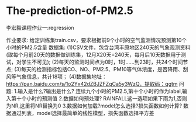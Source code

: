 # The-prediction-of-PM2.5
李宏毅课程作业一:regression

作业要求:
    给定训练集train.csv，要求根据前9个小时的空气监测情况预测第10个小时的PM2.5含量
数据集:
    (1)CSV文件，包含台湾丰原地区240天的气象观测资料(取每个月前20天的数据做训练集，12月X20天=240天，每月后10天数据用于测试，对学生不可见);
    (2)每天的监测时间点为0时，1时......到23时，共24个时间节点;
    (3)每天的检测指标包括CO、NO、PM2.5、PM10等气体浓度，是否降雨、刮风等气象信息，共计18项；
    (4)数据集地址：https://pan.baidu.com/s/1o2Yx42dZBJZFZqCa5y3WzQ，提取码：qgtm
问题:
    1.输入是什么?输出是什么?
        连续九个小时的PM2.5,第十个小时的作为label,输入第十个小时的预测值
    2.数据如何预处理?
        RAINFALL这一选项如果下雨为1,否则为NR,这里将NR替换为0
    3.数据如何加载?model怎么选择?损失函数如何计算?
     数据通过列表，model选择最简单的线性模型，损失函数选择平方差   